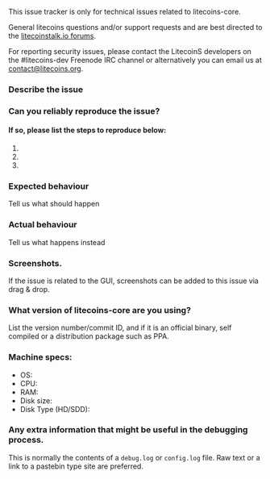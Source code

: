 <!--- Remove sections that do not apply -->

This issue tracker is only for technical issues related to litecoins-core.

General litecoins questions and/or support requests and are best directed to the [litecoinstalk.io forums](https://litecoinstalk.io/).

For reporting security issues, please contact the LitecoinS developers on the #litecoins-dev Freenode IRC channel or alternatively you can email us at contact@litecoins.org.

### Describe the issue

### Can you reliably reproduce the issue?
#### If so, please list the steps to reproduce below:
1.
2.
3.

### Expected behaviour
Tell us what should happen

### Actual behaviour
Tell us what happens instead

### Screenshots.
If the issue is related to the GUI, screenshots can be added to this issue via drag & drop.

### What version of litecoins-core are you using?
List the version number/commit ID, and if it is an official binary, self compiled or a distribution package such as PPA.

### Machine specs:
- OS:
- CPU:
- RAM:
- Disk size:
- Disk Type (HD/SDD):

### Any extra information that might be useful in the debugging process.
This is normally the contents of a `debug.log` or `config.log` file. Raw text or a link to a pastebin type site are preferred.
